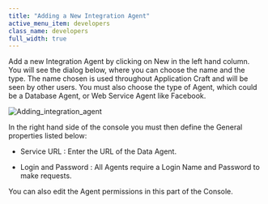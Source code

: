```yaml
---
title: "Adding a New Integration Agent"
active_menu_item: developers
class_name: developers
full_width: true
---
```



Add a new Integration Agent by clicking on New in the left hand column. You will see the dialog below, where you can choose the name and the type. The name chosen is used throughout Application Craft and will be seen by other users. You must also choose the type of Agent, which could be a Database Agent, or Web Service Agent like Facebook.

![Adding\_integration\_agent](/img/docs/adding_integration_agent.zoom47.png)

In the right hand side of the console you must then define the General properties listed below:

 - Service URL : Enter the URL of the Data Agent.

 - Login and Password : All Agents require a Login Name and Password to make requests.

You can also edit the Agent permissions in this part of the Console.

